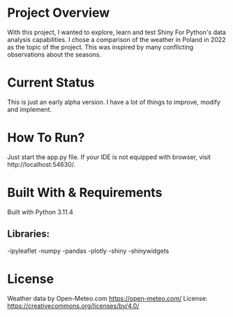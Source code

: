 # Project Overview
With this project, I wanted to explore, learn and test Shiny For Python's data analysis capabilities.
I chose a comparison of the weather in Poland in 2022 as the topic of the project. This was inspired by many conflicting observations about the seasons.
# Current Status
This is just an early alpha version.
I have a lot of things to improve, modify and implement.
# How To Run?
Just start the app.py file. 
If your IDE is not equipped with browser, visit http://localhost:54630/.
# Built With & Requirements
Built with Python 3.11.4
## Libraries:
-ipyleaflet
-numpy
-pandas
-plotly
-shiny
-shinywidgets
# License
Weather data by Open-Meteo.com
https://open-meteo.com/
License:
https://creativecommons.org/licenses/by/4.0/


